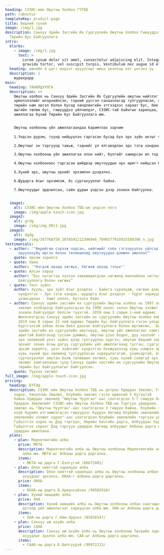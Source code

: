 ```yaml
---
heading: СЭЗИС-ийн Оюутны Холбоо ГҮТББ
path: /aboutus
templateKey: product-page
title: Бидний тухай
image: /img/1.jpg
description: Санхүү Эдийн Засгийн Их Сургуулийн Оюутны Холбоо Гишүүддээ Үйлчлэх
  Төрийн Бус Байгууллага
intro:
  blurbs:
    - image: /img/1.jpg
      text: >
        Lorem ipsum dolor sit amet, consectetur adipiscing elit. Integer ac
        gravida tortor, vel suscipit turpis. Vestibulum nec augue id elit
  heading: шөнийн 4 цагт мэдээг оруулсныг миьн үнэлээд нэг үнсэнэ үү
  description: |
    өурахрарр
main:
  heading: ТАНИЛЦУУЛГА
  description: >+
    Оюутны холбоо нь Санхүү Эдийн Засгийн Их Сургуулийн оюутны нийтлэг хүсэл
    эрмэлзлэлийг илэрхийлсэн, тэдний үүсгэл санаачлагад тулгуурласан, аливаа улс
    төрийн нам эвсэл болон бусад хөндлөнгийн этгээдээс хараат бус, бие даасан,
    ашгийн төлөө бус, гишүүддээ үйлчилдэг, СЭЗИС-тай байнгын харилцаа, хамтын
    ажиллагаа бүхий Төрийн бус Байгууллага юм.


    Оюутны холбооны үйл ажиллагаандаа баримтлах зарчим 
    	
    1.Үндсэн дүрэм, түүнд нийцүүлэн гаргасан бусад бүх эрх зүйн актыг чандлан сахиж эрх зүйт ёсыг удиртгал болгоно.

    2.Оюутныг эн тэргүүнд тавьж, тэднийг үл ялгаварлан эрх тэгш хандана.

    3.Оюутны холбооны үйл ажиллагаа олон нийт, бүлгийг хамарсан ил тод нээлттэй явагдана.

    4.Оюутны холбооноос гаргасан шийдвэр оюутнуудын эрх ашигт нийцсэн байна.

    5.Хүний эрх, оюутны эрхийг эрхэмлэн дээдэлнэ.

    6.Шударга ёсыг эрхэмлэж, ёс суртахуунлаг байна.

    7.Оюутнуудыг ардчилсан, сайн дурын үндсэн дээр зохион байгуулна.


  image1:
    alt: СЭЗИС-ийн Оюутны Холбоо ТББ-ын үндсэн лого
    image: /img/apple-touch-icon.jpg
  image2:
    alt: grdg
    image: /img/img_0011.jpg
  image3:
    alt: dgdg
    image: /img/267768750_2078591212306946_7096577910925588386_n.jpg
testimonials:
  - author: '"Өөрийгөө сэрээж чадсан, нийгмийг соён гэгээрүүлэх үйлсэд хувь нэмрээ
      оруулахуйц иргэн болон төлөвшихөд оюутнуудаа дэмжин ажиллах”'
    quote: Эрхэм зорилго
  - quote: Уриа
    author: '"Нэгдэж аваад хөгжье, Хөгжиж аваад тэлье"'
  - quote: Алсан хараа
    author: “Бүс нутагтаа хүлээн зөвшөөрөгдсөн хөгжилд манлайлан чиглүүлэгч оюутны
      байгууллага болон хөгжих”
  - quote: Үнэт зүйлс
    author: Хууль, эрх зүйт ёсыг дээдлэх - Байнга суралцаж, хөгжин дэвших - Харилцан
      хүндэтгэх - Эрх тэгш хандах, шударга ёсыг дээдлэх - Үүрэг хариуцлагаа
      ухамсарлах - Хамт олонч, бүтээлч байх
  - author: Санхүү эдийн засгийн их сургуулийн Оюутны холбоо нь 1997 онд Оюутны
      зөвлөл хэлбэрээр байгуулагдсан ба 1998 оноос эхлэн Оюутны ээлжит чуулганыг
      зохион байгуулдаг болсон түүхтэй. 2019 оны 3 сарын 1-ний өдрөөс
      Шинэчлэгдсэн Санхүү эдийн засгийн их сургуулийн Оюутны холбоо бий болж
      2019 оны 8 сарын 21 ний өдрөөс Төрийн бус байгууллага гэсэн улсын
      бүртгэлтэй албан ёсны биеэ даасан байгууллага болон өргөжсөн.  Бид, Санхүү
      эдийн засгийн их сургуулийн оюутнууд, оюутны үйл ажиллагааг хамгийн үр
      ашигтай байлгахад туслан дэмжих; оюутны үзэл бодол, дуу хоолойг ардчилал,
      эрх чөлөөний үнэт зүйлс дээр тулгуурлан хүргэх; оюутан бидний зайлшгүй
      эрхийг зохих ёсны дагуу сургуулийн үйл ажиллагаанд тусгах; сургуулийн
      эрхэм зорилго, үнэт зүйлсийг хүндэтгэн бэхжүүлэхэд хувь нэмрээ оруулах;
      хувь хүний эрх чөлөөнд тулгуурласан хариуцлагатай, ухамсартай, ёс
      суртахуунлаг оюутан болж төлөвшин хөгжих; хувь хүний салшгүй эрх, эрх
      чөлөөг хамгаалахын тулд Санхүү эдийн засгийн их сургуулийн Оюутны холбоо
      төрийн бус байгууллагыг байгуулсан.
    quote: Түүхэн хөгжил
full_image: /img/apple-touch-icon.jpg
pricing:
  heading: БҮТЭЦ
  description: СЭЗИС-ийн Оюутны Холбоо ТББ нь дотроо Удирдах Зөвлөл, Гүйцэтгэх
    хороо, Хяналтын Зөвлөл, Клубийн зөвлөл гэсэн ерөнхий 5 бүтэцтэй
    байна.Удирдах зөвлөлд "Оюутны Чуулган"-аас сонгогдсон 5-7 гишүүн байх бөгөөд
    Удирдах Зөвлөлийг СЭЗИС-ийн Оюутны Холбоо ТББ-ын Тэргүүн удирдана. Хяналтын
    зөвлөл нь "Оюутны Чуулган"-аас сонгогдсон 3 гишүүн байна. Клубийн зөвлөл нь
    клуб бүрийн итгэмжлэгдсэн гишүүдээс бүрдэх бөгөөд Клубийн зөвлөлийг "Клубийн
    зөвлөлийн ээлжит хурал"-аас сонгогдсон Клубийн зөвлөлийн тэргүүн удирдана.
    Гүйцэтгэх хороо нь Дэд тэргүүн, Нарийн бичгийн дарга, Албуудаас бүрдэнэ.
    Гүйцэтгэх хороог Дэд тэргүүн удирдах бөгөөд албуудыг Албаны дарга нар
    удирдан ажиллана.
  plans:
    - plan: Маркетингийн алба
      price: МКТА
      description: Маркетингийн алба нь Оюутны холбооны Маркетингийн асуудлыг эрхлэх
        алба юм. МКТА-ыг Албаны дарга даргална.
      items:
        - МКТА-ны дарга Г.Бэлгүтэй /86672001/
    - plan: Олон нийттэй харилцах алба
      description: Олон нийттэй харилцах алба нь Оюутны холбооны албан бичгийн
        асуудлыг эрхэлнэ. ОНХА-г Албаны дарга даргална.
      price: ОНХА
      items:
        - ОНХА-ны дарга Б.Ариунсайхан /99502910/
    - plan: Хүний нөөцийн алба
      price: ХНА
      description: Хүний нөөцийн алба нь Оюутны холбооны албан хаагчдыг хөгжүүлэх,
        дотоод үйл ажиллагааг хариуцсан алба юм. ХНА-ыг Албаны дарга даргална.
      items:
        - ХНА-ны дарга Г.Ням-Эрдэнэ /85856547/
    - plan: Санхүү аж ахуйн алба
      price: СААА
      description: Санхүү аж ахуйн алба нь Оюутны холбооны Төсвийн зарцуулалтын
        асуудлыг эрхлэх алба юм. САА-ыг Албаны дарга даргална.
      items:
        - СААА-ны дарга Б.Билгүүдэй /99972233/
---
```

